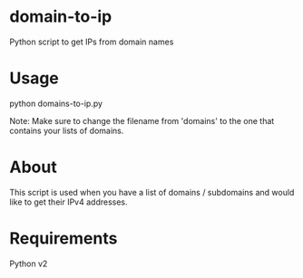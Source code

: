 # domain-to-ip
Python script to get IPs from domain names

# Usage

python domains-to-ip.py

Note: Make sure to change the filename from 'domains' to the one that contains your lists of domains.

# About
This script is used when you have a list of domains / subdomains and would like to get their IPv4 addresses.

# Requirements
Python v2
